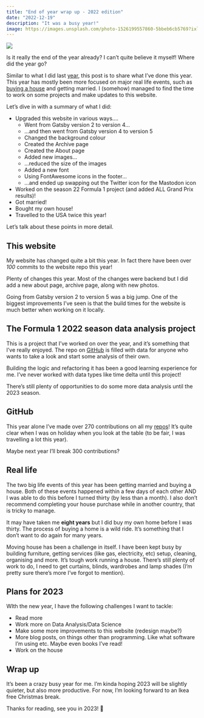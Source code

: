 ```yaml
---
title: "End of year wrap up - 2022 edition"
date: "2022-12-19"
description: "It was a busy year!"
image: https://images.unsplash.com/photo-1526199557860-5bbeb6cb5769?ixlib=rb-4.0.3&q=80&fm=jpg&crop=entropy&cs=tinysrgb&w=4800
---
```


![](https://images.unsplash.com/photo-1526199557860-5bbeb6cb5769?ixlib=rb-4.0.3&q=80&fm=jpg&crop=entropy&cs=tinysrgb&w=4800)

Is it really the end of the year already? I can’t quite believe it myself! Where did the year go?

Similar to what I did last [year](https://joshblewitt.dev/blog/2022-01-08-year-review/), this post is to share what I’ve done this year. This year has mostly been more focused on major real life events, such as [buying a house](https://joshblewitt.dev/blog/2022-07-30-buying-house/) and getting married. I (somehow) managed to find the time to work on some projects and make updates to this website.

Let’s dive in with a summary of what I did:

- Upgraded this website in various ways….
  - Went from Gatsby version 2 to version 4…
  - …and then went from Gatsby version 4 to version 5
  - Changed the background colour
  - Created the Archive page
  - Created the About page
  - Added new images…
  - …reduced the size of the images
  - Added a new font
  - Using FontAwesome icons in the footer…
  - …and ended up swapping out the Twitter icon for the Mastodon icon
- Worked on the season 22 Formula 1 project (and added ALL Grand Prix results)!
- Got married!
- Bought my own house!
- Travelled to the USA twice this year!

Let’s talk about these points in more detail.

## This website

My website has changed quite a bit this year. In fact there have been over _100_ commits to the website repo this year!

Plenty of changes this year. Most of the changes were backend but I did add a new about page, archive page, along with new photos.

Going from Gatsby version 2 to version 5 was a big jump. One of the biggest improvements I’ve seen is that the build times for the website is much better when working on it locally.

## The Formula 1 2022 season data analysis project

This is a project that I’ve worked on over the year, and it’s something that I’ve really enjoyed. The repo on [GitHub](https://github.com/JB-26/f1-2022-analysis) is filled with data for anyone who wants to take a look and start some analysis of their own.

Building the logic and refactoring it has been a good learning experience for me. I’ve never worked with data types like time delta until this project!

There’s still plenty of opportunities to do some more data analysis until the 2023 season.

## GitHub

This year alone I’ve made over 270 contributions on all my [repos](https://github.com/JB-26)! It’s quite clear when I was on holiday when you look at the table (to be fair, I was travelling a lot this year).

Maybe next year I’ll break 300 contributions?

## Real life

The two big life events of this year has been getting married and buying a house. Both of these events happened within a few days of each other AND I was able to do this before I turned thirty (by less than a month). I also don’t recommend completing your house purchase while in another country, that is tricky to manage.

It may have taken me **eight years** but I did buy my own home before I was thirty. The process of buying a home is a wild ride. It’s something that I don’t want to do again for many years.

Moving house has been a challenge in itself. I have been kept busy by building furniture, getting services (like gas, electricity, etc) setup, cleaning, organising and more. It’s tough work running a house. There’s still plenty of work to do, I need to get curtains, blinds, wardrobes and lamp shades (I’m pretty sure there’s more I’ve forgot to mention).

## Plans for 2023

WIth the new year, I have the following challenges I want to tackle:

- Read more
- Work more on Data Analysis/Data Science
- Make some more improvements to this website (redesign maybe?)
- More blog posts, on things other than programming. Like what software I’m using etc. Maybe even books I’ve read!
- Work on the house

## Wrap up

It’s been a crazy busy year for me. I’m kinda hoping 2023 will be slightly quieter, but also more productive. For now, I’m looking forward to an Ikea free Christmas break.

Thanks for reading, see you in 2023! 🎉

